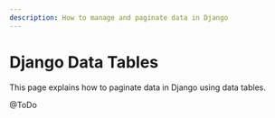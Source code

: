 ```yaml
---
description: How to manage and paginate data in Django
---
```


# Django Data Tables

This page explains how to paginate data in Django using data tables.&#x20;

@ToDo
